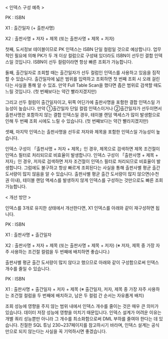 < 인덱스 구성 예측 > 

PK : ISBN

X1 : 출간일자 (+ 출판사명)

X2 : 출판사명 + 저자 + 제목 (또는 출판사명 + 제목 + 저자)

 

첫째, 도서정보 테이블이므로 PK 인덱스는 ISBN 단일 컬럼일 것으로 예상합니다. 업무적인 필요에 의해 PK가 두 개 이상 컬럼으로 구성돼 있더라도 ISBN이 선두인 결합 인덱스일 것입니다. ISBN이 선두 컬럼이라면 항상 빠른 조회가 가능합니다. 

 

둘째, 출간일자로 조회할 때는 출간일자가 선두 컬럼인 인덱스를 사용하고 있음을 짐작할 수 있습니다. 출간일자에 넓은 범위를 입력하고 조회하면 첫 번째 조회 시 오래 걸린다는 사실을 통해 알 수 있죠. 만약 Full Table Scan을 했다면 좁은 범위로 검색할 때도 느릴 것입니다. (첫 번째보다는 약간 빨라지겠지만) 

그리고 선두 컬럼이 출간일자이고, 뒤쪽 어딘가에 출판사명을 포함한 결합 인덱스일 가능성이 높습니다. 만약 ①출간일자 단일 컬럼 인덱스이거나 ②출간일자가 선두이면서 출판사명은 포함하지 않는 결합 인덱스일 경우, 테이블 랜덤 액세스가 많이 발생함으로 인해 두 번째 조회 시에도 느릴 수 있습니다. (첫 번째보다는 약간 빨라지겠지만) 

 

셋째, 마지막 인덱스는 출판사명을 선두로 저자와 제목을 포함한 인덱스일 가능성이 높습니다.  

인덱스 구성이 「출판사명 + 저자 + 제목」인 경우, 제목으로 검색하면 제목 조건절이 인덱스 필터로 처리되므로 비효율이 발생합니다. 인덱스 구성이 「출판사명 + 제목 + 저자」인 경우, 저자로 검색하면 저자 조건절이 인덱스 필터로 처리되므로 비효율이 발생합니다. 그럼에도 불구하고 항상 빠르게 조회된다는 사실을 통해 출판사별 평균 출간 도서량이 많지 않음을 알 수 있습니다. 출판사별 평균 출간 도서량이 많지 않으면(수천 권 이내), 테이블 랜덤 액세스를 발생하지 않게 인덱스를 구성하는 것만으로도 빠른 조회 가능합니다. 

 

< 개선 방안 >

인덱스를 3개로 유지한 상태에서 개선한다면, X1 인덱스를 아래와 같이 재구성하면 됩니다.  

 

PK : ISBN 

X1 : 출판사명 + 출간일자

X2 : 출판사명 + 저자 + 제목 (또는 출판사명 + 제목 + 저자)
     (※ 저자, 제목 중 가장 자주 사용하는 조건절 컬럼을 두 번째에 배치하면 좋습니다.)

 

출판사별 평균 출간 도서량이 많지 않다고 했으므로 아래와 같이 구성함으로써 인덱스 개수를 줄일 수 있습니다.  

 

PK : ISBN

X1 : 출판사명 + 출간일자 + 저자 + 제목
      (※ 출간일자, 저자, 제목 중 가장 자주 사용하는 조건절 컬럼을 두 번째에 배치하고, 남은 두 컬럼 간 순서는 자유롭게 배치)

 

조회 성능에 영향을 주지 않는 범위 내에서 인덱스 개수를 줄이는 것은 매우 큰 의미가 있습니다. 데이터 저장 성능에 영향을 미치기 때문입니다. 인덱스 설계가 어려운 이유는 개별 쿼리 성능뿐만 아니라 그 개수를 최소화함으로써 DML 부하를 줄여야 한다는 데 있습니다. 친절한 SQL 튜닝 230~237페이지를 참고하시기 바라며, 인덱스 설계는 공식만으로 되지 않는다는 사실을 꼭 기억하시면 좋겠습니다. 